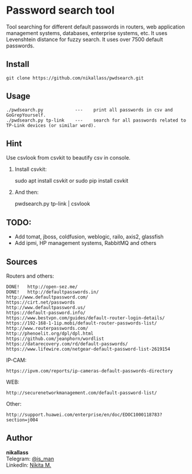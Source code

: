 # Password search tool
Tool searching for different default passwords in routers, web application management systems, databases, enterprise systems, etc. It uses Levenshtein distance for fuzzy search. It uses over 7500 default passwords.

## Install
    git clone https://github.com/nikallass/pwdsearch.git

## Usage
    ./pwdsearch.py            ---    print all passwords in csv and GoGrepYourself.
    ./pwdsearch.py tp-link    ---    search for all passwords related to TP-Link devices (or similar word).

## Hint
Use csvlook from csvkit to beautify csv in console.

1) Install csvkit:
    
    sudo apt install csvkit
    or
    sudo pip install csvkit

2) And then: 
    
    pwdsearch.py tp-link | csvlook


## TODO:
* Add tomat, jboss, coldfusion, weblogic, railo, axis2, glassfish
* Add ipmi, HP management systems, RabbitMQ and others

## Sources
Routers and others:
    
    DONE!   http://open-sez.me/
    DONE!   http://defaultpasswords.in/
    http://www.defaultpassword.com/
    https://cirt.net/passwords
    http://www.defaultpassword.us/
    https://default-password.info/
    https://www.bestvpn.com/guides/default-router-login-details/
    https://192-168-1-1ip.mobi/default-router-passwords-list/
    http://www.routerpasswords.com/
    http://phenoelit.org/dpl/dpl.html
    https://github.com/jeanphorn/wordlist
    https://datarecovery.com/rd/default-passwords/
    https://www.lifewire.com/netgear-default-password-list-2619154

IP-CAM:
    
    https://ipvm.com/reports/ip-cameras-default-passwords-directory

WEB:
    
    http://securenetworkmanagement.com/default-password-list/

Other:

    http://support.huawei.com/enterprise/en/doc/EDOC1000118783?section=j004

## Author
**nikallass**
<br>Telegram: [@is_man](https://t.me/is_man)
<br>LinkedIn: [Nikita M.](https://linkedin.com/in/mednikand)